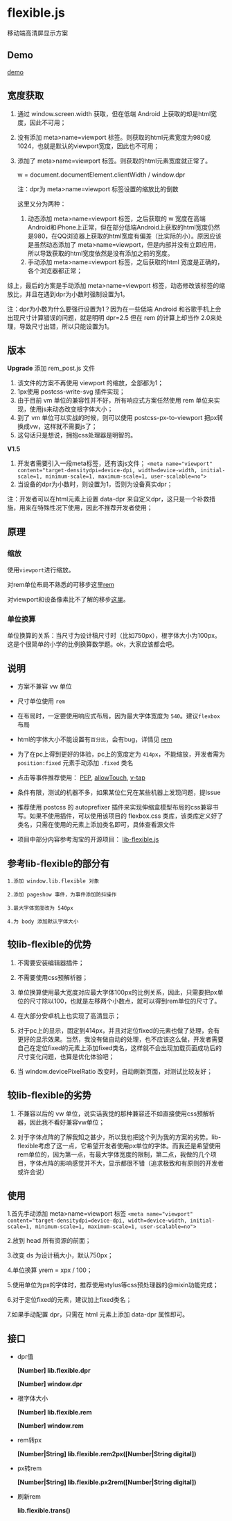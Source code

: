 # flexible.js
 移动端高清屏显示方案

## Demo

[demo](https://jiankafei.github.io/flexible/)

## 宽度获取
 1. 通过 window.screen.width 获取，但在低端 Android 上获取的却是html宽度，因此不可用；

 2. 没有添加 meta>name=viewport 标签。则获取的html元素宽度为980或1024，也就是默认的viewport宽度，因此也不可用；

 3. 添加了 meta>name=viewport 标签。则获取的html元素宽度就正常了。

	w = document.documentElement.clientWidth / window.dpr

	注：dpr为 meta>name=viewport 标签设置的缩放比的倒数

	这里又分为两种：
	1. 动态添加 meta>name=viewport 标签，之后获取的 w 宽度在高端Android和iPhone上正常，但在部分低端Android上获取的html宽度仍然是980，在QQ浏览器上获取的html宽度有偏差（比实际的小）。原因应该是虽然动态添加了 meta>name=viewport，但是内部并没有立即应用，所以导致获取的html宽度依然是没有添加之前的宽度。
	2. 手动添加 meta>name=viewport 标签，之后获取的html 宽度是正确的，各个浏览器都正常；

 综上，最后的方案是手动添加 meta>name=viewport 标签，动态修改该标签的缩放比，并且在遇到dpr为小数时强制设置为1。

 注：dpr为小数为什么要强行设置为1？因为在一些低端 Android 和谷歌手机上会出现尺寸计算错误的问题，就是明明 dpr=2.5 但在 rem 的计算上却当作 2.0来处理，导致尺寸出错，所以只能设置为1。

## 版本

 **Upgrade**
 添加 rem_post.js 文件
 1. 该文件的方案不再使用 viewport 的缩放，全部都为1；
 2. 1px使用 postcss-write-svg 插件实现；
 3. 由于目前 vm 单位的兼容性并不好，所有响应式方案任然使用 rem 单位来实现，使用js来动态改变根字体大小；
 4. 到了 vm 单位可以实战的时候，则可以使用 postcss-px-to-viewport 把px转换成vw，这样就不需要js了；
 5. 这句话只是想说，拥抱css处理器是明智的。

 **V1.5**
 1. 开发者需要引入一段meta标签，还有该js文件；
 `<meta name="viewport" content="target-densitydpi=device-dpi, width=device-width, initial-scale=1, minimum-scale=1, maximum-scale=1, user-scalable=no">`
 2. 当设备的dpr为小数时，则设置为1，否则为设备真实dpr；

 注：开发者可以在html元素上设置 data-dpr 来自定义dpr，这只是一个补救措施，用来在特殊性况下使用，因此不推荐开发者使用；

## 原理

### 缩放

使用`viewport`进行缩放。

 对rem单位布局不熟悉的可移步这里[rem](https://github.com/hbxeagle/rem)

 对viewport和设备像素比不了解的移步[这里](http://www.cnblogs.com/2050/p/3877280.html)。

### 单位换算
 单位换算的关系：当尺寸为设计稿尺寸时（比如750px），根字体大小为100px。这是个很简单的小学的比例换算数学题。ok，大家应该都会吧。

## 说明
* 方案不兼容 vw 单位

* 尺寸单位使用 `rem`

* 在布局时，一定要使用响应式布局，因为最大字体宽度为 `540`。建议`flexbox`布局

* html的字体大小不能设置有`百分比`，会有bug，详情见 [rem](http://caniuse.com/#search=rem)

* 为了在pc上得到更好的体验，pc上的宽度定为 `414px`，不能缩放，开发者需为 `position:fixed` 元素手动添加 `.fixed` 类名

* 点击等事件推荐使用：
	[PEP](https://code.jquery.com/pep/0.4.2/pep.js),
	[allowTouch](http://alloyteam.github.io/),
	[v-tap](https://github.com/MeCKodo/vue-tap)

* 条件有限，测试的机器不多，如果某位仁兄在某些机器上发现问题，提Issue

* 推荐使用 postcss 的 autoprefixer 插件来实现伸缩盒模型布局的css兼容书写。如果不使用插件，可以使用该项目的 flexbox.css 类库，该类库定义好了类名，只需在使用的元素上添加类名即可，具体查看源文件

* 项目中部分内容参考淘宝的开源项目：
 	[lib-flexible.js](https://github.com/amfe/lib-flexible)

## 参考lib-flexible的部分有
	1.添加 window.lib.flexible 对象

	2.添加 pageshow 事件，为事件添加防抖操作

	3.最大字体宽度改为 540px

	4.为 body 添加默认字体大小

## 较lib-flexible的优势

1. 不需要安装编辑器插件；

2. 不需要使用css预解析器；

3. 单位换算使用最大宽度对应最大字体100px的比例关系，因此，只需要把px单位的尺寸除以100，也就是左移两个小数点，就可以得到rem单位的尺寸了。

4. 在大部分安卓机上也实现了高清显示；

5. 对于pc上的显示，固定到414px，并且对定位fixed的元素也做了处理，会有更好的显示效果。当然，我没有做自动的处理，也不应该这么做，开发者需要自己在定位fixed的元素上添加fixed类名，这样就不会出现加载页面成功后的尺寸变化问题，也算是优化体验吧；

6. 当 window.devicePixelRatio 改变时，自动刷新页面，对测试比较友好；

## 较lib-flexible的劣势

1. 不兼容以后的 vw 单位，说实话我觉的那种兼容还不如直接使用css预解析器，因此我不看好兼容vw单位；

2. 对于字体点阵的了解我知之甚少，所以我也把这个列为我的方案的劣势。lib-flexible考虑了这一点，它希望开发者使用px单位的字体。而我还是希望使用rem单位的，因为第一点，有最大字体宽度的限制，第二点，我做的几个项目，字体点阵的影响感觉并不大，显示都很不错（追求极致和有原则的开发者或许会说）

 ## 使用
1.首先手动添加 meta>name=viewport 标签
	`<meta name="viewport" content="target-densitydpi=device-dpi, width=device-width, initial-scale=1, minimum-scale=1, maximum-scale=1, user-scalable=no">`

2.放到 head 所有资源的前面；

3.改变 ds 为设计稿大小，默认750px；

4.单位换算 yrem = xpx / 100；

5.使用单位为px的字体时，推荐使用stylus等css预处理器的@mixin功能完成；

6.对于定位fixed的元素，建议加上fixed类名；

7.如果手动配置 dpr，只需在 html 元素上添加 data-dpr 属性即可。

## 接口

  * dpr值

	**[Number] lib.flexible.dpr**

	**[Number] window.dpr**

 * 根字体大小

	**[Number] lib.flexible.rem**

	**[Number] window.rem**

 * rem转px

	**[Number|String] lib.flexible.rem2px([Number|String digital])**

 * px转rem

	**[Number|String] lib.flexible.px2rem([Number|String digital])**

 * 刷新rem

	**lib.flexible.trans()**
